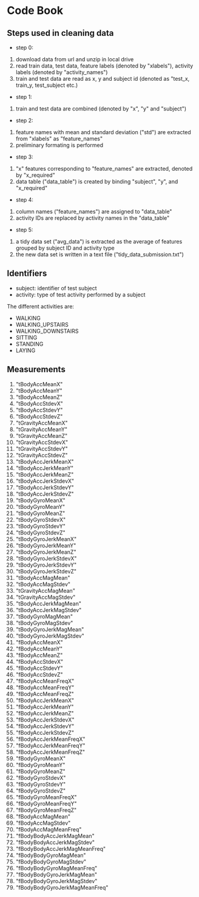 # Code Book

## Steps used in cleaning data
* step 0: 
 1. download data from url and unzip in local drive
 2. read train data, test data, feature labels (denoted by "xlabels"), activity labels (denoted by "activity_names")
 3. train and test data are read as x, y and subject id (denoted as "test_x, train_y, test_subject etc.)

* step 1:
 1. train and test data are combined (denoted by "x", "y" and "subject")

* step 2:
 1. feature names with mean and standard deviation ("std") are extracted from "xlabels" as "feature_names"
 2. preliminary formating is performed

* step 3:
 1. "x" features corresponding to "feature_names" are extracted, denoted by "x_required"
 2. data table ("data_table") is created by binding "subject", "y", and "x_required"
 
* step 4:
 1. column names ("feature_names") are assigned to "data_table"
 2. activity IDs are replaced by activity names in the "data_table"
 
* step 5:
 1. a tidy data set ("avg_data") is extracted as the average of features grouped by subject ID and activity type
 2. the new data set is written in a text file ("tidy_data_submission.txt")


## Identifiers
* subject: identifier of test subject
* activity: type of test activity performed by a subject

The different activities are:
- WALKING
- WALKING_UPSTAIRS
- WALKING_DOWNSTAIRS
- SITTING
- STANDING
- LAYING

## Measurements
1. "tBodyAccMeanX" 
2. "tBodyAccMeanY"                       
3. "tBodyAccMeanZ"
4. "tBodyAccStdevX"                      
5. "tBodyAccStdevY"
6. "tBodyAccStdevZ"                      
7. "tGravityAccMeanX"
8. "tGravityAccMeanY"                    
9. "tGravityAccMeanZ"
10. "tGravityAccStdevX"                   
11. "tGravityAccStdevY"
12. "tGravityAccStdevZ"                   
13. "tBodyAccJerkMeanX"
14. "tBodyAccJerkMeanY"                   
15. "tBodyAccJerkMeanZ"
16. "tBodyAccJerkStdevX"                  
17. "tBodyAccJerkStdevY"
18. "tBodyAccJerkStdevZ"                  
19. "tBodyGyroMeanX"
20. "tBodyGyroMeanY"                      
21. "tBodyGyroMeanZ"
22. "tBodyGyroStdevX"                     
23. "tBodyGyroStdevY"
24. "tBodyGyroStdevZ"                     
25. "tBodyGyroJerkMeanX"  
26. "tBodyGyroJerkMeanY"                  
27. "tBodyGyroJerkMeanZ" 
28. "tBodyGyroJerkStdevX"                 
29. "tBodyGyroJerkStdevY"     
30. "tBodyGyroJerkStdevZ"                 
31. "tBodyAccMagMean"            
32. "tBodyAccMagStdev"                    
33. "tGravityAccMagMean"            
34. "tGravityAccMagStdev"                 
35. "tBodyAccJerkMagMean"      
36. "tBodyAccJerkMagStdev"                
37. "tBodyGyroMagMean"         
38. "tBodyGyroMagStdev"                   
39. "tBodyGyroJerkMagMean" 
40. "tBodyGyroJerkMagStdev"               
41. "fBodyAccMeanX"   
42. "fBodyAccMeanY"                       
43. "fBodyAccMeanZ"     
44. "fBodyAccStdevX"                      
45. "fBodyAccStdevY"       
46. "fBodyAccStdevZ"                      
47. "fBodyAccMeanFreqX"
48. "fBodyAccMeanFreqY"                   
49. "fBodyAccMeanFreqZ"
50. "fBodyAccJerkMeanX"                   
51. "fBodyAccJerkMeanY"
52. "fBodyAccJerkMeanZ"                   
53. "fBodyAccJerkStdevX"
54. "fBodyAccJerkStdevY"                  
55. "fBodyAccJerkStdevZ"
56. "fBodyAccJerkMeanFreqX"               
57. "fBodyAccJerkMeanFreqY"
58. "fBodyAccJerkMeanFreqZ"               
59. "fBodyGyroMeanX"
60. "fBodyGyroMeanY"                      
61. "fBodyGyroMeanZ"   
62. "fBodyGyroStdevX"                     
63. "fBodyGyroStdevY"
64. "fBodyGyroStdevZ"                     
65. "fBodyGyroMeanFreqX"
66. "fBodyGyroMeanFreqY"                  
67. "fBodyGyroMeanFreqZ"
68. "fBodyAccMagMean"                     
69. "fBodyAccMagStdev"
70. "fBodyAccMagMeanFreq"                 
71. "fBodyBodyAccJerkMagMean"
72. "fBodyBodyAccJerkMagStdev"            
73. "fBodyBodyAccJerkMagMeanFreq"
74. "fBodyBodyGyroMagMean"                
75. "fBodyBodyGyroMagStdev"
76. "fBodyBodyGyroMagMeanFreq"            
77. "fBodyBodyGyroJerkMagMean"
78. "fBodyBodyGyroJerkMagStdev"           
79. "fBodyBodyGyroJerkMagMeanFreq"

